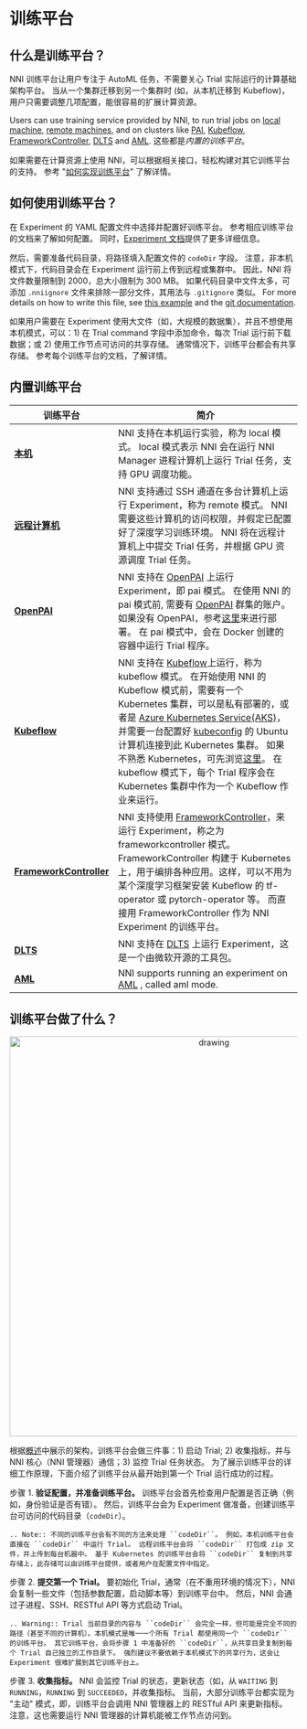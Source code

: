 # 训练平台

## 什么是训练平台？

NNI 训练平台让用户专注于 AutoML 任务，不需要关心 Trial 实际运行的计算基础架构平台。 当从一个集群迁移到另一个集群时 (如，从本机迁移到 Kubeflow)，用户只需要调整几项配置，能很容易的扩展计算资源。

Users can use training service provided by NNI, to run trial jobs on [local machine](./LocalMode.md), [remote machines](./RemoteMachineMode.md), and on clusters like [PAI](./PaiMode.md), [Kubeflow](./KubeflowMode.md), [FrameworkController](./FrameworkControllerMode.md), [DLTS](./DLTSMode.md) and [AML](./AMLMode.md). 这些都是*内置的训练平台*。

如果需要在计算资源上使用 NNI，可以根据相关接口，轻松构建对其它训练平台的支持。 参考 "[如何实现训练平台](./HowToImplementTrainingService)" 了解详情。

## 如何使用训练平台？

在 Experiment 的 YAML 配置文件中选择并配置好训练平台。 参考相应训练平台的文档来了解如何配置。 同时，[Experiment 文档](../Tutorial/ExperimentConfig)提供了更多详细信息。

然后，需要准备代码目录，将路径填入配置文件的 `codeDir` 字段。 注意，非本机模式下，代码目录会在 Experiment 运行前上传到远程或集群中。 因此，NNI 将文件数量限制到 2000，总大小限制为 300 MB。 如果代码目录中文件太多，可添加 `.nniignore` 文件来排除一部分文件，其用法与 `.gitignore` 类似。 For more details on how to write this file, see [this example](https://github.com/Microsoft/nni/tree/master/examples/trials/mnist-tfv1/.nniignore) and the [git documentation](https://git-scm.com/docs/gitignore#_pattern_format).

如果用户需要在 Experiment 使用大文件（如，大规模的数据集），并且不想使用本机模式，可以：1) 在 Trial command 字段中添加命令，每次 Trial 运行前下载数据；或 2) 使用工作节点可访问的共享存储。 通常情况下，训练平台都会有共享存储。 参考每个训练平台的文档，了解详情。

## 内置训练平台

| 训练平台                                                    | 简介                                                                                                                                                                                                                                                                                                                                                                                                                                                                                                                                     |
| ------------------------------------------------------- | -------------------------------------------------------------------------------------------------------------------------------------------------------------------------------------------------------------------------------------------------------------------------------------------------------------------------------------------------------------------------------------------------------------------------------------------------------------------------------------------------------------------------------------- |
| [__本机__](./LocalMode.md)                                | NNI 支持在本机运行实验，称为 local 模式。 local 模式表示 NNI 会在运行 NNI Manager 进程计算机上运行 Trial 任务，支持 GPU 调度功能。                                                                                                                                                                                                                                                                                                                                                                                                                                              |
| [__远程计算机__](./RemoteMachineMode.md)                     | NNI 支持通过 SSH 通道在多台计算机上运行 Experiment，称为 remote 模式。 NNI 需要这些计算机的访问权限，并假定已配置好了深度学习训练环境。 NNI 将在远程计算机上中提交 Trial 任务，并根据 GPU 资源调度 Trial 任务。                                                                                                                                                                                                                                                                                                                                                                                                   |
| [__OpenPAI__](./PaiMode.md)                             | NNI 支持在 [OpenPAI](https://github.com/Microsoft/pai) 上运行 Experiment，即 pai 模式。 在使用 NNI 的 pai 模式前, 需要有 [OpenPAI](https://github.com/Microsoft/pai) 群集的账户。 如果没有 OpenPAI，参考[这里](https://github.com/Microsoft/pai#how-to-deploy)来进行部署。 在 pai 模式中，会在 Docker 创建的容器中运行 Trial 程序。                                                                                                                                                                                                                                                                |
| [__Kubeflow__](./KubeflowMode.md)                       | NNI 支持在 [Kubeflow](https://github.com/kubeflow/kubeflow)上运行，称为 kubeflow 模式。 在开始使用 NNI 的 Kubeflow 模式前，需要有一个 Kubernetes 集群，可以是私有部署的，或者是 [Azure Kubernetes Service(AKS)](https://azure.microsoft.com/zh-cn/services/kubernetes-service/)，并需要一台配置好 [kubeconfig](https://kubernetes.io/docs/concepts/configuration/organize-cluster-access-kubeconfig/) 的 Ubuntu 计算机连接到此 Kubernetes 集群。 如果不熟悉 Kubernetes，可先浏览[这里](https://kubernetes.io/docs/tutorials/kubernetes-basics/)。 在 kubeflow 模式下，每个 Trial 程序会在 Kubernetes 集群中作为一个 Kubeflow 作业来运行。 |
| [__FrameworkController__](./FrameworkControllerMode.md) | NNI 支持使用 [FrameworkController](https://github.com/Microsoft/frameworkcontroller)，来运行 Experiment，称之为 frameworkcontroller 模式。 FrameworkController 构建于 Kubernetes 上，用于编排各种应用。这样，可以不用为某个深度学习框架安装 Kubeflow 的 tf-operator 或 pytorch-operator 等。 而直接用 FrameworkController 作为 NNI Experiment 的训练平台。                                                                                                                                                                                                                                            |
| [__DLTS__](./DLTSMode.md)                               | NNI 支持在 [DLTS](https://github.com/microsoft/DLWorkspace.git) 上运行 Experiment，这是一个由微软开源的工具包。                                                                                                                                                                                                                                                                                                                                                                                                                                             |
| [__AML__](./AMLMode.md)                                 | NNI supports running an experiment on [AML](https://azure.microsoft.com/en-us/services/machine-learning/) , called aml mode.                                                                                                                                                                                                                                                                                                                                                                                                           |

## 训练平台做了什么？

<p align="center">
<img src="https://user-images.githubusercontent.com/23273522/51816536-ed055580-2301-11e9-8ad8-605a79ee1b9a.png" alt="drawing" width="700"/>
</p>

根据[概述](../Overview)中展示的架构，训练平台会做三件事：1) 启动 Trial; 2) 收集指标，并与 NNI 核心（NNI 管理器）通信；3) 监控 Trial 任务状态。 为了展示训练平台的详细工作原理，下面介绍了训练平台从最开始到第一个 Trial 运行成功的过程。

步骤 1. **验证配置，并准备训练平台。** 训练平台会首先检查用户配置是否正确（例如，身份验证是否有错）。 然后，训练平台会为 Experiment 做准备，创建训练平台可访问的代码目录（`codeDir`）。

```eval_rst
.. Note:: 不同的训练平台会有不同的方法来处理 ``codeDir``。 例如，本机训练平台会直接在 ``codeDir`` 中运行 Trial。 远程训练平台会将 ``codeDir`` 打包成 zip 文件，并上传到每台机器中。 基于 Kubernetes 的训练平台会将 ``codeDir`` 复制到共享存储上，此存储可以由训练平台提供，或者用户在配置文件中指定。
```

步骤 2. **提交第一个 Trial。** 要初始化 Trial，通常（在不重用环境的情况下），NNI 会复制一些文件（包括参数配置，启动脚本等）到训练平台中。 然后，NNI 会通过子进程、SSH、RESTful API 等方式启动 Trial。

```eval_rst
.. Warning:: Trial 当前目录的内容与 ``codeDir`` 会完全一样，但可能是完全不同的路径（甚至不同的计算机）。本机模式是唯一一个所有 Trial 都使用同一个 ``codeDir`` 的训练平台。 其它训练平台，会将步骤 1 中准备好的 ``codeDir``，从共享目录复制到每个 Trial 自己独立的工作目录下。 强烈建议不要依赖于本机模式下的共享行为，这会让 Experiment 很难扩展到其它训练平台上。
```

步骤 3. **收集指标。**  NNI 会监控 Trial 的状态，更新状态（如，从 `WAITING` 到 `RUNNING`，`RUNNING` 到 `SUCCEEDED`，并收集指标。 当前，大部分训练平台都实现为 "主动" 模式，即，训练平台会调用 NNI 管理器上的 RESTful API 来更新指标。 注意，这也需要运行 NNI 管理器的计算机能被工作节点访问到。
